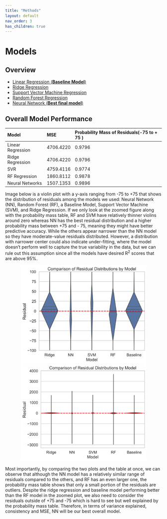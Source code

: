 ```yaml
---
title: "Methods"
layout: default
nav_order: 3
has_children: true
---
```


# Models

## Overview
- [Linear Regression (**Baseline Model**)](/regression#Linear-Regression-Baseline-Model)
- [Ridge Regression](/regression#Ridge-Regression)
- [Support Vector Machine Regression](/regression#Support-Vector-Machine-Regressor)
- [Random Forest Regression](/regression#Random-Forest-Regressor)
- [Neural Network (**Best final model**)](/regression.md#neural-networks)

## Overall Model Performance

| Model           | MSE               |Probability Mass of Residuals(-75 to + 75 )|
|:----------------|:------------------|:---------------|
|Linear Regression| 4706.4220         |0.9796        |        
|Ridge Regression | 4706.4220         |0.9796        |
|SVR              | 4759.4116         |0.9774        |
|RF Regression    | 1860.8112         |0.9878        |
|Neural Networks  | 1507.1353         |0.9896        |

Image below is a violin plot with a y-axis ranging from -75 to +75 that shows the distribution of residuals among the models we used: Neural Network (NN), Random Forest (RF), a Baseline Model, Support Vector Machine (SVM), and Ridge Regression. If we only look at the zoomed figure along with the probability mass table, RF and SVM have relatively thinner violins around zero whereas NN has the best residual distribution and a higher probability mass between +75 and - 75, meaning they might have better predictive accuracy. While the others appear narrower than the NN model so they have moderate-value residuals distributed. However, a distribution with narrower center could also indicate under-fitting, where the model doesn’t perform well to capture the true variability in the data, but we can rule out this assumption since all the models have desired R<sup>2</sup> scores that are above 95%.  
<center><img src="assets/images/Violin_zoomed.png" alt="Violin_zoomed" width="80%" height="80%"> </center>
<center><img src="assets/images/Violin_Unzoomed.png" alt="Violin_Unzoomed" width="80%" height="80%"> </center>


Most importantly, by comparing the two plots and the table at once, we can observe that although the NN model has a relatively similar range of residuals compared to the others, and RF has an even larger one, the probability mass table shows that only a small portion of the residuals are outliers. Despite the ridge regression and baseline model performing better than the RF model in the zoomed plot, we also need to consider the residuals outside of +75 and -75 which is hard to see but well explained by the probability mass table. Therefore, in terms of variance explained, consistency and MSE, NN will be our best overall model.